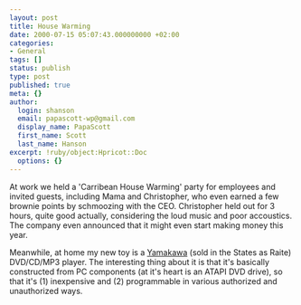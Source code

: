 ```yaml
---
layout: post
title: House Warming
date: 2000-07-15 05:07:43.000000000 +02:00
categories:
- General
tags: []
status: publish
type: post
published: true
meta: {}
author:
  login: shanson
  email: papascott-wp@gmail.com
  display_name: PapaScott
  first_name: Scott
  last_name: Hanson
excerpt: !ruby/object:Hpricot::Doc
  options: {}
---
```

<p>At work we held a 'Carribean House Warming' party for employees and invited guests, including Mama and Christopher, who even earned a few brownie points by schmoozing with the CEO.  Christopher held out for 3 hours, quite good actually, considering the loud music and poor accoustics. The company even announced that it might even start making money this year.</p>
<p>Meanwhile, at home my new toy is a <a href="http://hardware.mp3.com/hardware/individual/home/2383.html">Yamakawa</a> (sold in the States as Raite) DVD/CD/MP3 player. The interesting thing about it is that it's basically constructed from PC components (at it's heart is an ATAPI DVD drive), so that it's (1) inexpensive and (2) programmable in various authorized and unauthorized ways.</p>
